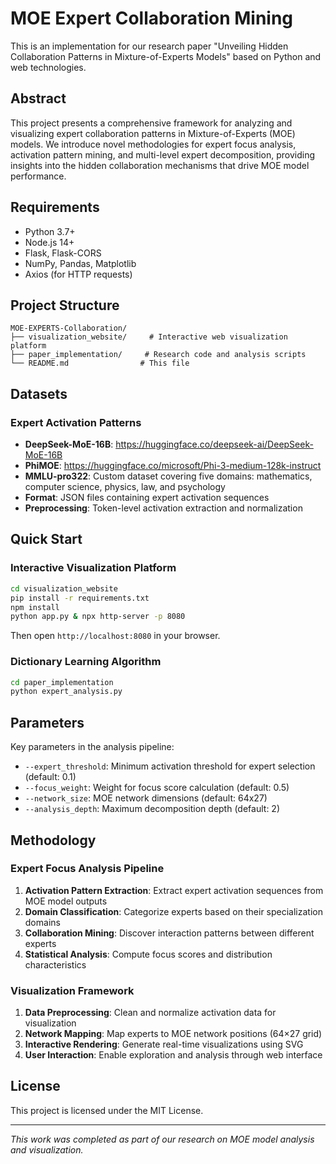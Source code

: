 # MOE Expert Collaboration Mining

This is an implementation for our research paper "Unveiling Hidden Collaboration Patterns in Mixture-of-Experts Models" based on Python and web technologies.

## Abstract

This project presents a comprehensive framework for analyzing and visualizing expert collaboration patterns in Mixture-of-Experts (MOE) models. We introduce novel methodologies for expert focus analysis, activation pattern mining, and multi-level expert decomposition, providing insights into the hidden collaboration mechanisms that drive MOE model performance.

## Requirements

* Python 3.7+
* Node.js 14+
* Flask, Flask-CORS
* NumPy, Pandas, Matplotlib
* Axios (for HTTP requests)

## Project Structure

```
MOE-EXPERTS-Collaboration/
├── visualization_website/     # Interactive web visualization platform
├── paper_implementation/     # Research code and analysis scripts
└── README.md                # This file
```

## Datasets

### Expert Activation Patterns
* **DeepSeek-MoE-16B**: https://huggingface.co/deepseek-ai/DeepSeek-MoE-16B
* **PhiMOE**: https://huggingface.co/microsoft/Phi-3-medium-128k-instruct
* **MMLU-pro322**: Custom dataset covering five domains: mathematics, computer science, physics, law, and psychology
* **Format**: JSON files containing expert activation sequences
* **Preprocessing**: Token-level activation extraction and normalization

## Quick Start

### Interactive Visualization Platform

```bash
cd visualization_website
pip install -r requirements.txt
npm install
python app.py & npx http-server -p 8080
```

Then open `http://localhost:8080` in your browser.

### Dictionary Learning Algorithm

```bash
cd paper_implementation
python expert_analysis.py
```

## Parameters

Key parameters in the analysis pipeline:

* `--expert_threshold`: Minimum activation threshold for expert selection (default: 0.1)
* `--focus_weight`: Weight for focus score calculation (default: 0.5)
* `--network_size`: MOE network dimensions (default: 64x27)
* `--analysis_depth`: Maximum decomposition depth (default: 2)

## Methodology

### Expert Focus Analysis Pipeline

1. **Activation Pattern Extraction**: Extract expert activation sequences from MOE model outputs
2. **Domain Classification**: Categorize experts based on their specialization domains
3. **Collaboration Mining**: Discover interaction patterns between different experts
4. **Statistical Analysis**: Compute focus scores and distribution characteristics

### Visualization Framework

1. **Data Preprocessing**: Clean and normalize activation data for visualization
2. **Network Mapping**: Map experts to MOE network positions (64×27 grid)
3. **Interactive Rendering**: Generate real-time visualizations using SVG
4. **User Interaction**: Enable exploration and analysis through web interface

## License

This project is licensed under the MIT License.

---

*This work was completed as part of our research on MOE model analysis and visualization.*
